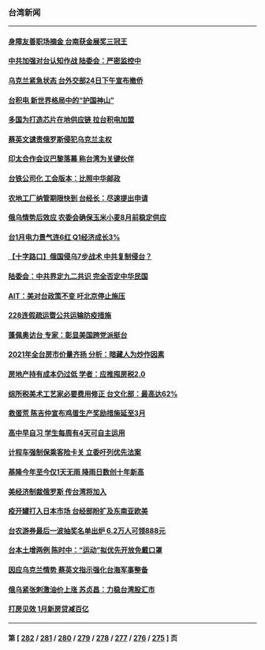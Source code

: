 ### 台湾新闻
---
#### [身障友善职场摘金 台南获金展奖三冠王](../../pages/ncid1349361/n13602013.md) 
#### [中共加强对台认知作战 陆委会：严密监控中](../../pages/ncid1349361/n13602022.md) 
#### [乌克兰紧急状态 台外交部24日下午宣布撤侨](../../pages/ncid1349361/n13601722.md) 
#### [台积电 新世界格局中的“护国神山”](../../pages/ncid1349361/n13566613.md) 
#### [多国为打造芯片在地供应链 拉台积电加盟](../../pages/ncid1349361/n13600899.md) 
#### [蔡英文谴责俄罗斯侵犯乌克兰主权](../../pages/ncid1349361/n13600685.md) 
#### [印太合作会议巴黎落幕 称台湾为关键伙伴](../../pages/ncid1349361/n13600498.md) 
#### [台铁公司化 工会版本：比照中华邮政](../../pages/ncid1349361/n13599049.md) 
#### [农地工厂纳管期限快到 台经长：尽速提出申请](../../pages/ncid1349361/n13599154.md) 
#### [俄乌情势后效应 农委会确保玉米小麦8月前稳定供应](../../pages/ncid1349361/n13599173.md) 
#### [台1月电力景气连6红 Q1经济成长3%](../../pages/ncid1349361/n13599115.md) 
#### [【十字路口】俄国侵乌7步战术 中共复制侵台？](../../pages/ncid1349361/n13599558.md) 
#### [陆委会：中共界定九二共识 完全否定中华民国](../../pages/ncid1349361/n13598199.md) 
#### [AIT：美对台政策不变 吁北京停止施压](../../pages/ncid1349361/n13599199.md) 
#### [228连假疏运暨公共运输防疫措施](../../pages/ncid1349361/n13599484.md) 
#### [蓬佩奥访台 专家：彰显美国跨党派挺台](../../pages/ncid1349361/n13599349.md) 
#### [2021年全台房市价量齐扬 分析：暗藏人为炒作因素](../../pages/ncid1349361/n13599266.md) 
#### [房地产持有成本仍过低 学者：应推囤房税2.0](../../pages/ncid1349361/n13599257.md) 
#### [综所税美术工艺家必要费用修正 台文化部：最高达62%](../../pages/ncid1349361/n13599200.md) 
#### [救蛋荒 陈吉仲宣布鸡蛋生产奖励措施延至3月](../../pages/ncid1349361/n13599206.md) 
#### [高中早自习 学生每周有4天可自主运用](../../pages/ncid1349361/n13599209.md) 
#### [计程车强制保乘客险卡关 立委吁列优先法案](../../pages/ncid1349361/n13599211.md) 
#### [基隆今年至今仅1天无雨 降雨日数创十年新高](../../pages/ncid1349361/n13599214.md) 
#### [美经济制裁俄罗斯 传台湾将加入](../../pages/ncid1349361/n13599160.md) 
#### [疫开罐打入日本市场 台经部盼扩及东南亚欧美](../../pages/ncid1349361/n13599164.md) 
#### [台农游券最后一波抽奖名单出炉  6.2万人可领888元](../../pages/ncid1349361/n13599088.md) 
#### [台本土增两例 陈时中：“运动”拟优先开放免戴口罩](../../pages/ncid1349361/n13599053.md) 
#### [因应乌克兰情势 蔡英文指示强化台海军事整备](../../pages/ncid1349361/n13598055.md) 
#### [俄乌紧张刺激油价上涨 苏贞昌：力稳台湾股汇市](../../pages/ncid1349361/n13599170.md) 
#### [打房见效 1月新房贷减百亿](../../pages/ncid1349361/n13599157.md) 

---
#### 第 [ [282](./282.md) / [281](./281.md) / [280](./280.md) / [279](./279.md) / [278](./278.md) / [277](./277.md) / [276](./276.md) / [275](./275.md) ] 页
